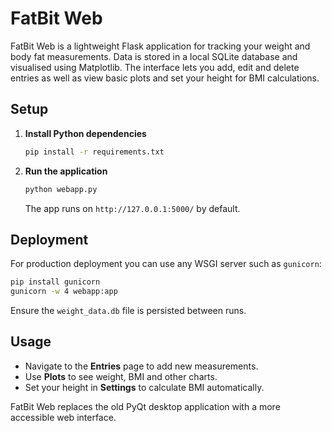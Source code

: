 # FatBit Web

FatBit Web is a lightweight Flask application for tracking your weight and body fat measurements. Data is stored in a local SQLite database and visualised using Matplotlib. The interface lets you add, edit and delete entries as well as view basic plots and set your height for BMI calculations.

## Setup

1. **Install Python dependencies**
   ```bash
   pip install -r requirements.txt
   ```
2. **Run the application**
   ```bash
   python webapp.py
   ```
   The app runs on `http://127.0.0.1:5000/` by default.

## Deployment

For production deployment you can use any WSGI server such as `gunicorn`:

```bash
pip install gunicorn
gunicorn -w 4 webapp:app
```

Ensure the `weight_data.db` file is persisted between runs.

## Usage

- Navigate to the **Entries** page to add new measurements.
- Use **Plots** to see weight, BMI and other charts.
- Set your height in **Settings** to calculate BMI automatically.

FatBit Web replaces the old PyQt desktop application with a more accessible web interface.
